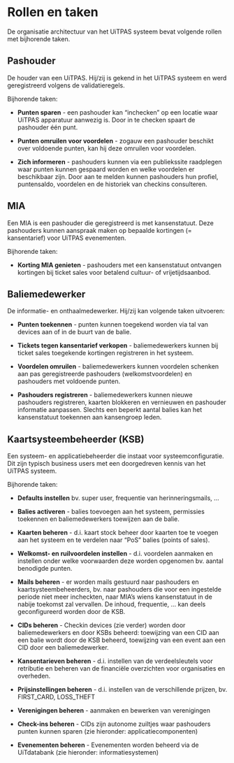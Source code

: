 ---
---

# Rollen en taken

De organisatie architectuur van het UiTPAS systeem bevat volgende rollen met bijhorende taken.

## Pashouder

De houder van een UiTPAS. Hij/zij is gekend in het UiTPAS systeem en werd geregistreerd volgens de validatieregels.

Bijhorende taken:

* **Punten sparen** - een pashouder kan “inchecken” op een locatie waar UiTPAS apparatuur aanwezig is. Door in te checken spaart de pashouder één punt.

* **Punten omruilen voor voordelen** - zogauw een pashouder beschikt over voldoende punten, kan hij deze omruilen voor voordelen.

* **Zich informeren** - pashouders kunnen via een publiekssite raadplegen waar punten kunnen gespaard worden en welke voordelen er beschikbaar zijn. Door aan te melden kunnen pashouders hun profiel, puntensaldo, voordelen en de historiek van checkins consulteren.

## MIA

Een MIA is een pashouder die geregistreerd is met kansenstatuut. Deze pashouders kunnen aanspraak maken op bepaalde kortingen (= kansentarief) voor UiTPAS evenementen. 

Bijhorende taken:

* **Korting MIA genieten** - pashouders met een kansenstatuut ontvangen kortingen bij ticket sales voor betalend cultuur- of vrijetijdsaanbod.

## Baliemedewerker

De informatie- en onthaalmedewerker. Hij/zij kan volgende taken uitvoeren:

* **Punten toekennen** - punten kunnen toegekend worden via tal van devices aan of in de buurt van de balie.

* **Tickets tegen kansentarief verkopen** - baliemedewerkers kunnen bij ticket sales toegekende kortingen registreren in het systeem.

* **Voordelen omruilen** - baliemedewerkers kunnen voordelen schenken aan pas geregistreerde pashouders (welkomstvoordelen) en pashouders met voldoende punten.

* **Pashouders registreren** - baliemedewerkers kunnen nieuwe pashouders registreren, kaarten blokkeren en vernieuwen en pashouder informatie aanpassen.
Slechts een beperkt aantal balies kan het kansenstatuut toekennen aan kansengroep leden.

## Kaartsysteembeheerder (KSB)

Een systeem- en applicatiebeheerder die instaat voor systeemconfiguratie. Dit zijn typisch business users met een doorgedreven kennis van het UiTPAS systeem.

Bijhorende taken:

* **Defaults instellen** bv. super user, frequentie van herinneringsmails, …

* **Balies activeren** - balies toevoegen aan het systeem, permissies toekennen en baliemedewerkers toewijzen aan de balie.

* **Kaarten beheren** - d.i. kaart stock beheer door kaarten toe te voegen aan het systeem en te verdelen naar “PoS” balies (points of sales).

* **Welkomst- en ruilvoordelen instellen** - d.i. voordelen aanmaken en instellen onder welke voorwaarden deze worden opgenomen bv. aantal benodigde punten.

* **Mails beheren** - er worden mails gestuurd naar pashouders en kaartsysteembeheerders, bv. naar pashouders die voor een ingestelde periode niet meer incheckten, naar MIA’s wiens kansenstatuut in de nabije toekomst zal vervallen. De inhoud, frequentie, … kan deels geconfigureerd worden door de KSB.

* **CIDs beheren** - Checkin devices (zie verder) worden door baliemedewerkers en door KSBs beheerd: toewijzing van een CID aan een balie wordt door de KSB beheerd, toewijzing van een event aan een CID door een baliemedewerker.

* **Kansentarieven beheren** - d.i. instellen van de verdeelsleutels voor retributie en beheren van de financiële overzichten voor organisaties en overheden.

* **Prijsinstellingen beheren** - d.i. instellen van de verschillende prijzen, bv. FIRST_CARD, LOSS_THEFT

* **Verenigingen beheren** - aanmaken en bewerken van verenigingen

* **Check-ins beheren** - CIDs zijn autonome zuiltjes waar pashouders punten kunnen sparen (zie hieronder: applicatiecomponenten)

* **Evenementen beheren** - Evenementen worden beheerd via de UiTdatabank (zie hieronder: informatiesystemen)
